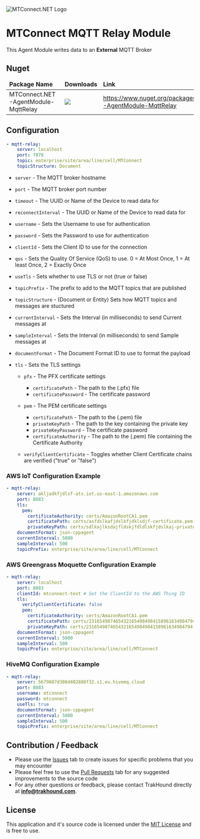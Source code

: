 ![MTConnect.NET Logo](https://raw.githubusercontent.com/TrakHound/MTConnect.NET/master/img/mtconnect-net-03-md.png) 

# MTConnect MQTT Relay Module
This Agent Module writes data to an **External** MQTT Broker

## Nuget
<table>
    <thead>
        <tr>
            <td style="font-weight: bold;">Package Name</td>
            <td style="font-weight: bold;">Downloads</td>
            <td style="font-weight: bold;">Link</td>
        </tr>
    </thead>
    <tbody>
        <tr>
            <td>MTConnect.NET-AgentModule-MqttRelay</td>
            <td><img src="https://img.shields.io/nuget/dt/MTConnect.NET-AgentModule-MqttRelay?style=for-the-badge&logo=nuget&label=%20&color=%23333"/></td>
            <td><a href="https://www.nuget.org/packages/MTConnect.NET-AgentModule-MqttRelay">https://www.nuget.org/packages/MTConnect.NET-AgentModule-MqttRelay</a></td>
        </tr>
    </tbody>
</table>

## Configuration
```yaml
- mqtt-relay:
    server: localhost
    port: 7878
    topic: enterprise/site/area/line/cell/MTConnect
    topicStructure: Document
```

* `server` - The MQTT broker hostname

* `port` - The MQTT broker port number

* `timeout` - The UUID or Name of the Device to read data for

* `reconnectInterval` - The UUID or Name of the Device to read data for

* `username` - Sets the Username to use for authentication
 
* `password` - Sets the Password to use for authentication
 
* `clientId` - Sets the Client ID to use for the connection

* `qos` - Sets the Quality Of Service (QoS) to use. 0 = At Most Once, 1 = At least Once, 2 = Exactly Once

* `useTls` - Sets whether to use TLS or not (true or false)

* `topicPrefix` - The prefix to add to the MQTT topics that are published
 
* `topicStructure` - (Document or Entity) Sets how MQTT topics and messages are stuctured

* `currentInterval` - Sets the Interval (in milliseconds) to send Current messages at

* `sampleInterval` - Sets the Interval (in milliseconds) to send Sample messages at

* `documentFormat` - The Document Format ID to use to format the payload

* `tls` - Sets the TLS settings

    * `pfx` - The PFX certificate settings
        * `certificatePath` - The path to the (.pfx) file
        * `certificatePassword` - The certificate password

    * `pem` - The PEM certificate settings
        * `certificatePath` - The path to the (.pem) file
        * `privateKeyPath` - The path to the key containing the private key
        * `privateKeyPassword` - The certificate password
        * `certificateAuthority` - The path to the (.pem) file containing the Certificate Authority

    * `verifyClientCertificate` - Toggles whether Client Certificate chains are verified ("true" or "false")

### AWS IoT Configuration Example
```yaml
- mqtt-relay:
    server: akljadkfjdlsf-ats.iot.us-east-1.amazonaws.com
    port: 8883
    tls:
      pem:
        certificateAuthority: certs/AmazonRootCA1.pem
        certificatePath: certs/asfdslkafjdslkfjdklsdjf-certificate.pem.crt
        privateKeyPath: certs/sdlkajlksdajfldskjfdldlskfjdslkaj-private.pem.key
    documentFormat: json-cppagent
    currentInterval: 5000
    sampleInterval: 500
    topicPrefix: enterprise/site/area/line/cell/MTConnect
```

### AWS Greengrass Moquette Configuration Example
```yaml
- mqtt-relay:
    server: localhost
    port: 8883
    clientId: mtconnect-test # Set the ClientId to the AWS Thing ID
    tls:
      verifyClientCertificate: false
      pem:
        certificateAuthority: certs/AmazonRootCA1.pem
        certificatePath: certs/2316549874654321654984984158961634984794-certificate.pem.crt
        privateKeyPath: certs/2316549874654321654984984158961634984794-private.pem.key
    documentFormat: json-cppagent
    currentInterval: 5000
    sampleInterval: 500
    topicPrefix: enterprise/site/area/line/cell/MTConnect
```

### HiveMQ Configuration Example
```yaml
- mqtt-relay:
    server: 5679887d308d402888f32.s1.eu.hivemq.cloud
    port: 8883
    username: mtconnect
    password: mtconnect
    useTls: true
    documentFormat: json-cppagent
    currentInterval: 5000
    sampleInterval: 500
    topicPrefix: enterprise/site/area/line/cell/MTConnect
```

## Contribution / Feedback
- Please use the [Issues](https://github.com/TrakHound/MTConnect.NET/issues) tab to create issues for specific problems that you may encounter 
- Please feel free to use the [Pull Requests](https://github.com/TrakHound/MTConnect.NET/pulls) tab for any suggested improvements to the source code
- For any other questions or feedback, please contact TrakHound directly at **info@trakhound.com**.

## License
This application and it's source code is licensed under the [MIT License](https://choosealicense.com/licenses/mit/) and is free to use.
